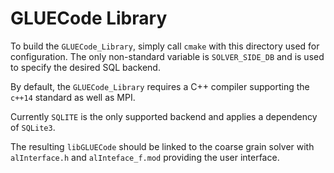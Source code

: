 # GLUECode Library

To build the `GLUECode_Library`, simply call `cmake` with this directory used for configuration. The only non-standard variable is `SOLVER_SIDE_DB` and is used to specify the desired SQL backend.

By default, the `GLUECode_Library` requires a C++ compiler supporting the `c++14` standard as well as MPI.

Currently `SQLITE` is the only supported backend and applies a dependency of `SQLite3`.

The resulting `libGLUECode` should be linked to the coarse grain solver with `alInterface.h` and `alInteface_f.mod` providing the user interface.
